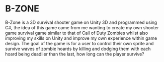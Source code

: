 # B-ZONE
B-Zone is a 3D survival shooter game on Unity 3D and programmed using C#, the idea of this game came from me wanting to create my own shooter game survival game similar to that of Call of Duty Zombies whilst also improving my skills on Unity and improve my own experience within game design.  The goal of the game is for a user to control their own sprite and survive waves of zombie hoards by killing and dodging them with each hoard being deadlier than the last, how long can the player survive? 
